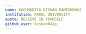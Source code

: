 ```yaml
---
name: KACHHADIYA KISHAN RAMESHBHAI
institution: PARUL UNIVERSITY
quote: BELIEVE IN YOURSELF
github_user: kishan042p
---
```

